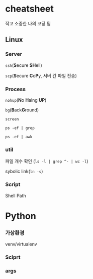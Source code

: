 # cheatsheet
작고 소중한 나의 코딩 팁



## Linux

### Server

`ssh`(**S**ecure **SH**ell)

`scp`(**S**ecure **C**o**P**y, 서버 간 파일 전송)

### Process

`nohup`(**N**o **H**aing **UP**)

`bg`(**B**ack**G**round)

`screen`

`ps -ef | grep`

`ps -ef | awk`

### util

파일 개수 확인 (`ls -l | grep ^- | wc -l`)

sybolic link(`ln -s`)

### Script

Shell Path

# Python

### 가상환경

venv/virtualenv

### Sciprt

### args 
